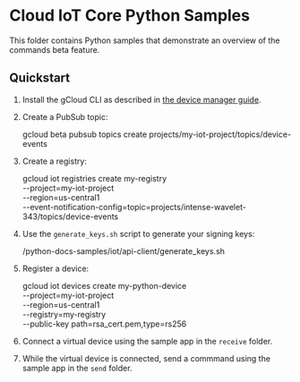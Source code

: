 # Cloud IoT Core Python Samples
This folder contains Python samples that demonstrate an overview of the
commands beta feature.

## Quickstart
1. Install the gCloud CLI as described in [the device manager guide](https://cloud.google.com/iot/docs/device_manager_guide).
2. Create a PubSub topic:

    gcloud beta pubsub topics create projects/my-iot-project/topics/device-events

3. Create a registry:

    gcloud iot registries create my-registry \
        --project=my-iot-project \
        --region=us-central1 \
        --event-notification-config=topic=projects/intense-wavelet-343/topics/device-events

4. Use the `generate_keys.sh` script to generate your signing keys:

    <path-to>/python-docs-samples/iot/api-client/generate_keys.sh

5. Register a device:

    gcloud iot devices create my-python-device \
        --project=my-iot-project \
        --region=us-central1 \
        --registry=my-registry \
        --public-key path=rsa_cert.pem,type=rs256

6. Connect a virtual device using the sample app in the `receive` folder.
7. While the virtual device is connected, send a commmand using the sample app in the `send` folder.
